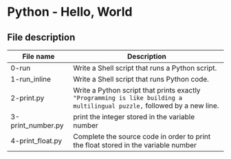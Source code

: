 # Python - Hello, World

## File description

| File name         | Description                                                                                                              |
| ----------------- | ------------------------------------------------------------------------------------------------------------------------ |
| 0-run             | Write a Shell script that runs a Python script.                                                                          |
| 1-run_inline      | Write a Shell script that runs Python code.                                                                              |
| 2-print.py        | Write a Python script that prints exactly `"Programming is like building a multilingual puzzle,` followed by a new line. |
| 3-print_number.py | print the integer stored in the variable number                                                                          |
| 4-print_float.py  | Complete the source code in order to print the float stored in the variable number                                       |

